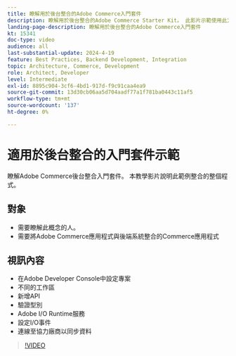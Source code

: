 ```yaml
---
title: 瞭解用於後台整合的Adobe Commerce入門套件
description: 瞭解用於後台整合的Adobe Commerce Starter Kit。 此影片示範使用此方法連線到後台整合的強大功能與便利性。
landing-page-description: 瞭解用於後台整合的Adobe Commerce入門套件
kt: 15341
doc-type: video
audience: all
last-substantial-update: 2024-4-19
feature: Best Practices, Backend Development, Integration
topic: Architecture, Commerce, Development
role: Architect, Developer
level: Intermediate
exl-id: 8895c904-3cf6-4bd1-917d-f9c91caa4ea9
source-git-commit: 13d30cb06aa5d704aadf77a1f781ba0443c11af5
workflow-type: tm+mt
source-wordcount: '137'
ht-degree: 0%

---
```


# 適用於後台整合的入門套件示範

瞭解Adobe Commerce後台整合入門套件。 本教學影片說明此範例整合的整個程式。

## 對象

* 需要瞭解此概念的人。
* 需要將Adobe Commerce應用程式與後端系統整合的Commerce應用程式

## 視訊內容

* 在Adobe Developer Console中設定專案
* 不同的工作區
* 新增API
* 驗證型別
* Adobe I/O Runtime服務
* 設定I/O事件
* 連線至協力廠商以同步資料

>[!VIDEO](https://video.tv.adobe.com/v/3428629?learn=on)
